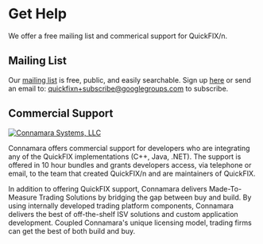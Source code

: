 Get Help
========

We offer a free mailing list and commerical support for QuickFIX/n.

Mailing List
------------

Our [mailing list][2] is free, public, and easily searchable. 
Sign up [here][2] or send an email to: 
[quickfixn+subscribe@googlegroups.com][3] to subscribe.

Commercial Support
------------------

[![Connamara Systems, LLC][1]][0]

Connamara offers commercial support for developers who are integrating 
any of the QuickFIX implementations (C++, Java, .NET). The support is 
offered in 10 hour bundles and grants developers access, via telephone 
or email, to the team that created QuickFIX/n and are maintainers of 
QuickFIX.

In addition to offering QuickFIX support, Connamara delivers Made-To-Measure 
Trading Solutions by bridging the gap between buy and build. By using 
internally developed trading platform components, Connamara delivers the 
best of off-the-shelf ISV solutions and custom application development. 
Coupled Connamara's unique licensing model, trading firms can get the 
best of both build and buy.

[0]: http://connamara.com
[1]: /images/Connamara-Logo.png
[2]: https://groups.google.com/forum/?hl=en#!forum/quickfixn
[3]: mailto:quickfixn+subscribe@googlegroups.com

